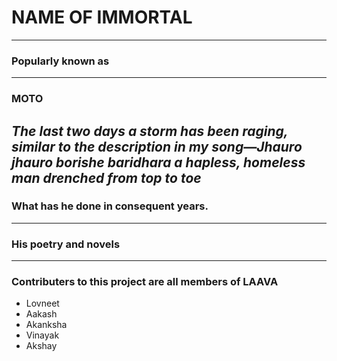 # NAME OF IMMORTAL
---
### Popularly known as
---
### MOTO
*The last two days a storm has been raging, similar to the description in my song—Jhauro jhauro borishe baridhara a hapless, homeless man drenched from top to toe*
---
### What has he done in consequent years.
---
### His poetry and novels
---
### Contributers to this project are all members of LAAVA
* Lovneet
* Aakash
* Akanksha
* Vinayak
* Akshay